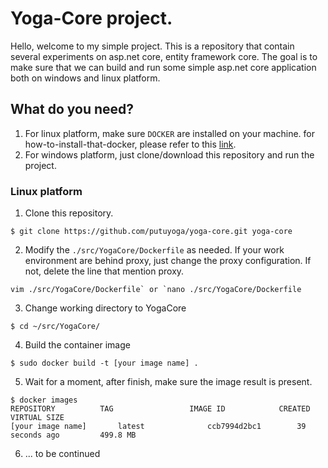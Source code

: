 # Yoga-Core project.

Hello, welcome to my simple project. This is a repository that contain several experiments on asp.net core, entity framework core. The goal is to make sure that we can build and run some simple asp.net core application both on windows and linux platform.

## What do you need?

1. For linux platform, make sure `DOCKER` are installed on your machine. for how-to-install-that-docker, please refer to this [link](https://docs.docker.com/engine/installation/linux/ubuntulinux/).
2. For windows platform, just clone/download this repository and run the project.

### Linux platform
1. Clone this repository.
```shell
$ git clone https://github.com/putuyoga/yoga-core.git yoga-core
```
2. Modify the `./src/YogaCore/Dockerfile` as needed. If your work environment are behind proxy, just change the proxy configuration. If not, delete the line that mention proxy.
```shell
vim ./src/YogaCore/Dockerfile` or `nano ./src/YogaCore/Dockerfile
```
3. Change working directory to YogaCore
```shell
$ cd ~/src/YogaCore/
```
4. Build the container image
```shell
$ sudo docker build -t [your image name] .
```
5. Wait for a moment, after finish, make sure the image result is present.
```
$ docker images
REPOSITORY          TAG                 IMAGE ID            CREATED             VIRTUAL SIZE
[your image name]		latest              ccb7994d2bc1        39 seconds ago         499.8 MB
```
6. ... to be continued